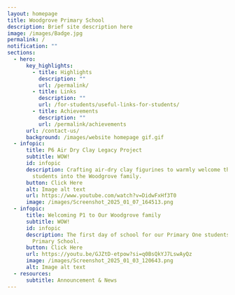 ```yaml
---
layout: homepage
title: Woodgrove Primary School
description: Brief site description here
image: /images/Badge.jpg
permalink: /
notification: ""
sections:
  - hero:
      key_highlights:
        - title: Highlights
          description: ""
          url: /permalink/
        - title: Links
          description: ""
          url: /for-students/useful-links-for-students/
        - title: Achievements
          description: ""
          url: /permalink/achievements
      url: /contact-us/
      background: /images/website homepage gif.gif
  - infopic:
      title: P6 Air Dry Clay Legacy Project
      subtitle: WOW!
      id: infopic
      description: Crafting air-dry clay figurines to warmly welcome the 2024 P1
        students into the Woodgrove family.
      button: Click Here
      alt: Image alt text
      url: https://www.youtube.com/watch?v=DidwFxHf3T0
      image: /images/Screenshot_2025_01_07_164513.png
  - infopic:
      title: Welcoming P1 to Our Woodgrove family
      subtitle: WOW!
      id: infopic
      description: The first day of school for our Primary One students at Woodgrove
        Primary School.
      button: Click Here
      url: https://youtu.be/GJZtD-etpow?si=q0BsQkYJ7LswAyQz
      image: /images/Screenshot_2025_01_03_120643.png
      alt: Image alt text
  - resources:
      subtitle: Announcement & News
---
```

